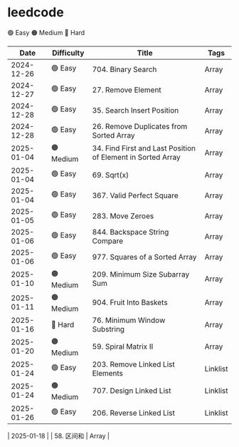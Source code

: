 # leedcode

🟢 Easy 
🟠 Medium
🔴 Hard

| Date       | Difficulty   | Title                                                         | Tags          |
| ---------- | ------------ | ------------------------------------------------------------- | ------------- |
| 2024-12-26 | 🟢 Easy      | 704. Binary Search                                            | Array         |
| 2024-12-27 | 🟢 Easy      | 27. Remove Element                                            | Array         |
| 2024-12-28 | 🟢 Easy      | 35. Search Insert Position                                    | Array         |
| 2024-12-28 | 🟢 Easy      | 26. Remove Duplicates from Sorted Array                       | Array         |
| 2025-01-04 | 🟠 Medium    | 34. Find First and Last Position of Element in Sorted Array   | Array         |
| 2025-01-04 | 🟢 Easy      | 69. Sqrt(x)                                                   | Array         |
| 2025-01-04 | 🟢 Easy      | 367. Valid Perfect Square                                     | Array         |
| 2025-01-05 | 🟢 Easy      | 283. Move Zeroes                                              | Array         |
| 2025-01-06 | 🟢 Easy      | 844. Backspace String Compare                                 | Array         |
| 2025-01-06 | 🟢 Easy      | 977. Squares of a Sorted Array                                | Array         |
| 2025-01-10 | 🟠 Medium    | 209. Minimum Size Subarray Sum                                | Array         |
| 2025-01-11 | 🟠 Medium    | 904. Fruit Into Baskets                                       | Array         |
| 2025-01-16 | 🔴 Hard      | 76. Minimum Window Substring                                  | Array         |
| 2025-01-20 | 🟠 Medium    | 59. Spiral Matrix II                                          | Array         |
| 2025-01-24 | 🟢 Easy      | 203. Remove Linked List Elements                              | Linklist      |
| 2025-01-24 | 🟠 Medium    | 707. Design Linked List                                       | Linklist      |
| 2025-01-26 | 🟢 Easy      | 206. Reverse Linked List                                      | Linklist      |

| 2025-01-18 |              | 58. 区间和                                                     | Array         |